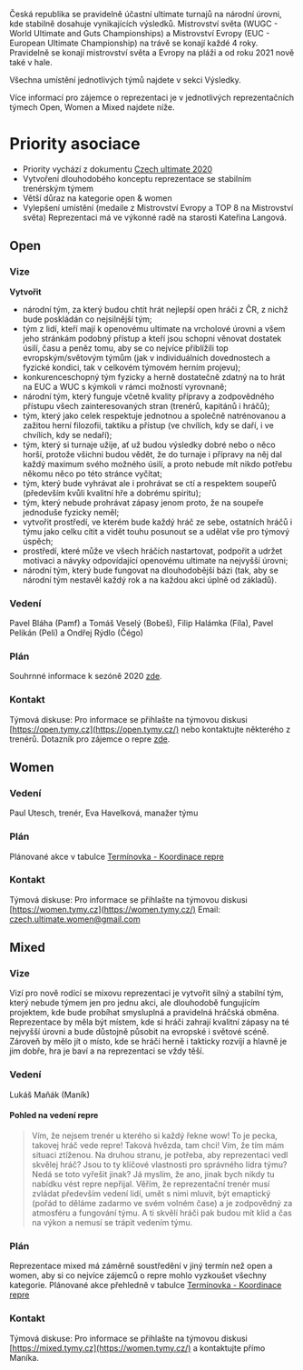 Česká republika se pravidelně účastní ultimate turnajů na národní úrovni, kde stabilně dosahuje vynikajících výsledků. Mistrovství světa (WUGC - World Ultimate and Guts Championships) a Mistrovství Evropy (EUC - European Ultimate Championship) na trávě se konají každé 4 roky. Pravidelně se konají mistrovství světa a Evropy na pláži a od roku 2021 nově také v hale.

Všechna umístění jednotlivých týmů najdete v sekci Výsledky.

Více informací pro zájemce o reprezentaci je v jednotlivých reprezentačních týmech Open, Women a Mixed najdete níže.


# Priority asociace

- Priority vychází z dokumentu [Czech ultimate 2020](https://cald.cz/czech-ultimate-2020) 
- Vytvoření dlouhodobého konceptu reprezentace se stabilním trenérským týmem
- Větší důraz na kategorie open & women
- Vylepšení umístění (medaile z Mistrovství Evropy a TOP 8 na Mistrovství světa)
Reprezentaci má ve výkonné radě na starosti Kateřina Langová.

## Open
### Vize
**Vytvořit**
-   národní tým, za který budou chtít hrát nejlepší open hráči z ČR, z nichž bude poskládán co nejsilnější tým;
-   tým z lidí, kteří mají k openovému ultimate na vrcholové úrovni a všem jeho stránkám podobný přístup a kteří jsou schopni věnovat dostatek úsilí, času a peněz tomu, aby se co nejvíce přiblížili top evropským/světovým týmům (jak v individuálních dovednostech a fyzické kondici, tak v celkovém týmovém herním projevu);
 -   konkurenceschopný tým fyzicky a herně dostatečně zdatný na to hrát na EUC a WUC s kýmkoli v rámci možností vyrovnaně;
-   národní tým, který funguje včetně kvality přípravy a zodpovědného přístupu všech zainteresovaných stran (trenérů, kapitánů i hráčů);
-   tým, který jako celek respektuje jednotnou a společně natrénovanou a zažitou herní filozofii, taktiku a přístup (ve chvílích, kdy se daří, i ve chvílích, kdy se nedaří);
-   tým, který si turnaje užije, ať už budou výsledky dobré nebo o něco horší, protože všichni budou vědět, že do turnaje i přípravy na něj dal každý maximum svého možného úsilí, a proto nebude mít nikdo potřebu někomu něco po této stránce vyčítat;
-   tým, který bude vyhrávat ale i prohrávat se ctí a respektem soupeřů (především kvůli kvalitní hře a dobrému spiritu);
-   tým, který nebude prohrávat zápasy jenom proto, že na soupeře jednoduše fyzicky neměl;
-   vytvořit prostředí, ve kterém bude každý hráč ze sebe, ostatních hráčů i týmu jako celku cítit a vidět touhu posunout se a udělat vše pro týmový úspěch;
-   prostředí, které může ve všech hráčích nastartovat, podpořit a udržet motivaci a návyky odpovídající openovému ultimate na nejvyšší úrovni;
-   národní tým, který bude fungovat na dlouhodobější bázi (tak, aby se národní tým nestavěl každý rok a na každou akci úplně od základů).
    
### Vedení
Pavel Bláha (Pamf) a Tomáš Veselý (Bobeš), Filip Halámka (Fíla), Pavel Pelikán (Peli) a Ondřej Rýdlo (Čégo)

### Plán
Souhrnné informace k sezóně 2020 [zde](https://drive.google.com/file/d/1IU_jCZjywD9HcF47GTps0NSxvCT9PXHn/view?usp=sharing).

### Kontakt
Týmová diskuse: Pro informace se přihlašte na týmovou diskusi [https://open.tymy.cz](https://open.tymy.cz/) nebo kontaktujte některého z trenérů.
Dotazník pro zájemce o repre [zde](https://forms.gle/Fyv6v2igFc7wWegA7).

## Women
### Vedení
Paul Utesch, trenér, Eva Havelková, manažer týmu

### Plán
Plánované akce v tabulce [Termínovka - Koordinace repre](https://docs.google.com/spreadsheets/d/1JSNbhNqnJq2M1BZdFmGcLaakjvaskYaIgzjMlZGhA9U/edit#gid=439383987)

### Kontakt
Týmová diskuse: Pro informace se přihlašte na týmovou diskusi [https://women.tymy.cz](https://women.tymy.cz/)
Email: czech.ultimate.women@gmail.com

  
## Mixed
### Vize
Vizí pro nově rodící se mixovu reprezentaci je vytvořit silný a stabilní tým, který nebude týmem jen pro jednu akci, ale dlouhodobě fungujícím projektem, kde bude probíhat smysluplná a pravidelná hráčská obměna. Reprezentace by měla být místem, kde si hráči zahrají kvalitní zápasy na té nejvyšší úrovni a bude důstojně působit na evropské i světové scéně. Zároveň by mělo jít o místo, kde se hráči herně i takticky rozvíjí a hlavně je jim dobře, hra je baví a na reprezentaci se vždy těší.

### Vedení
Lukáš Maňák (Maník)

#### Pohled na vedení repre
> Vím, že nejsem trenér u kterého si každý řekne wow! To je pecka, takovej hráč vede repre! Taková hvězda, tam chci! Vím, že tím mám situaci ztíženou. Na druhou stranu, je potřeba, aby reprezentaci vedl skvělej hráč? Jsou to ty klíčové vlastnosti pro správného lídra týmu? Nedá se toto vyřešit jinak? Já myslím, že ano, jinak bych nikdy tu nabídku vést repre nepřijal. Věřím, že reprezentační trenér musí zvládat především vedení lidí, umět s nimi mluvit, být emaptický (pořád to děláme zadarmo ve svém volném čase) a je zodpovědný za atmosféru a fungování týmu. A ti skvělí hráči pak budou mít klid a čas na výkon a nemusí se trápit vedením týmu.

### Plán
Reprezentace mixed má záměrně soustředění v jiný termín než open a women, aby si co nejvíce zájemců o repre mohlo vyzkoušet všechny kategorie. Plánované akce přehledně v tabulce [Termínovka - Koordinace repre](https://docs.google.com/spreadsheets/d/1JSNbhNqnJq2M1BZdFmGcLaakjvaskYaIgzjMlZGhA9U/edit#gid=439383987)

### Kontakt
Týmová diskuse: Pro informace se přihlašte na týmovou diskusi [https://mixed.tymy.cz](https://women.tymy.cz/) a kontaktujte přímo Maníka.
